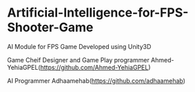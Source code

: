 # Artificial-Intelligence-for-FPS-Shooter-Game
AI Module for FPS Game Developed using Unity3D

Game Cheif Designer and Game Play programmer
Ahmed-YehiaGPEL(https://github.com/Ahmed-YehiaGPEL)

AI Programmer
Adhaamehab(https://github.com/adhaamehab)
